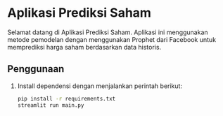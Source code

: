 # Aplikasi Prediksi Saham

Selamat datang di Aplikasi Prediksi Saham. Aplikasi ini menggunakan metode pemodelan dengan menggunakan Prophet dari Facebook untuk memprediksi harga saham berdasarkan data historis.

## Penggunaan

1. Install dependensi dengan menjalankan perintah berikut:

   ```bash
   pip install -r requirements.txt
   streamlit run main.py
